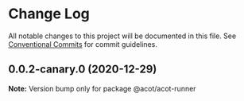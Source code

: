 # Change Log

All notable changes to this project will be documented in this file.
See [Conventional Commits](https://conventionalcommits.org) for commit guidelines.

## 0.0.2-canary.0 (2020-12-29)

**Note:** Version bump only for package @acot/acot-runner
